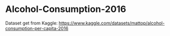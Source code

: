 # Alcohol-Consumption-2016
Dataset get from Kaggle: https://www.kaggle.com/datasets/mattop/alcohol-consumption-per-capita-2016
